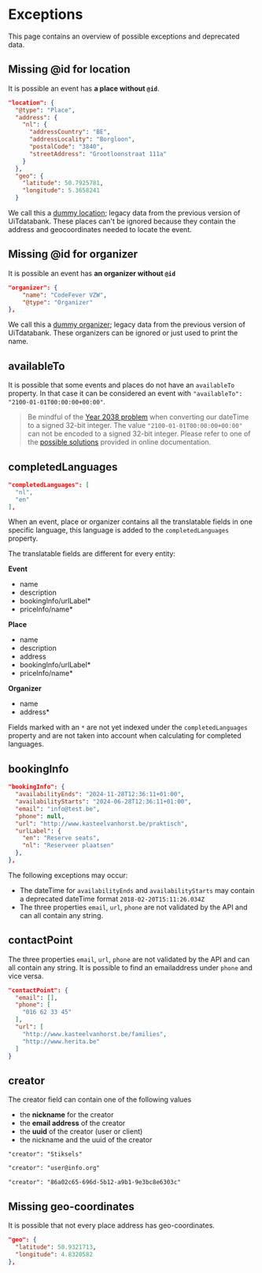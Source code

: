 # Exceptions

This page contains an overview of possible exceptions and deprecated data.

## Missing @id for location

It is possible an event has **a place without `@id`**.

```json
"location": {
  "@type": "Place",
  "address": {
    "nl": {
      "addressCountry": "BE",
      "addressLocality": "Borgloon",
      "postalCode": "3840",
      "streetAddress": "Grootloonstraat 111a"
    }
  },
  "geo": {
    "latitude": 50.7925781,
    "longitude": 5.3658241
  }
```

We call this a [dummy location](terminology.md); legacy data from the previous version of UiTdatabank. These places can't be ignored because they contain the address and geocoordinates needed to locate the event.

## Missing @id for organizer

It is possible an event has **an organizer without `@id`**

```json
"organizer": {
    "name": "CodeFever VZW",
    "@type": "Organizer"
},
```

We call this a [dummy organizer](terminology.md); legacy data from the previous version of UiTdatabank. These organizers can be ignored or just used to print the name.

## availableTo

It is possible that some events and places do not have an `availableTo` property. In that case it can be considered an event with `"availableTo": "2100-01-01T00:00:00+00:00"`.

<!-- theme: warning -->

> Be mindful of the [Year 2038 problem](https://en.wikipedia.org/wiki/Year_2038_problem) when converting our dateTime to a signed 32-bit integer. The value `"2100-01-01T00:00:00+00:00"` can not be encoded to a signed 32-bit integer. Please refer to one of the [possible solutions](https://en.wikipedia.org/wiki/Year_2038_problem#Possible_solutions) provided in online documentation.

## completedLanguages

```json
"completedLanguages": [
  "nl",
  "en"
],
```

When an event, place or organizer contains all the translatable fields in one specific language, this language is added to the `completedLanguages` property.

The translatable fields are different for every entity:

**Event**

* name
* description
* bookingInfo/urlLabel\*
* priceInfo/name\*

**Place**

* name
* description
* address
* bookingInfo/urlLabel\*
* priceInfo/name\*

**Organizer**

* name
* address\*

Fields marked with an `*` are not yet indexed under the `completedLanguages` property and are not taken into account when calculating for completed languages.

## bookingInfo

```json
"bookingInfo": {
  "availabilityEnds": "2024-11-28T12:36:11+01:00",
  "availabilityStarts": "2024-06-28T12:36:11+01:00",
  "email": "info@test.be",
  "phone": null,
  "url": "http://www.kasteelvanhorst.be/praktisch",
  "urlLabel": {
    "en": "Reserve seats",
    "nl": "Reserveer plaatsen"
  },
},
```

The following exceptions may occur:

* The dateTime for `availabilityEnds` and `availabilityStarts` may contain a deprecated dateTime format `2018-02-20T15:11:26.034Z`
* The three properties `email`, `url`, `phone` are not validated by the API and can all contain any string.

## contactPoint

The three properties `email`, `url`, `phone` are not validated by the API and can all contain any string. It is possible to find an emailaddress under `phone` and vice versa.

```json
"contactPoint": {
  "email": [],
  "phone": [
    "016 62 33 45"
  ],
  "url": [
    "http://www.kasteelvanhorst.be/families",
    "http://www.herita.be"
  ]
}
```

## creator

The creator field can contain one of the following values

* the **nickname** for the creator
* the **email address** of the creator
* the **uuid** of the creator (user or client)
* the nickname and the uuid of the creator

```nickname
"creator": "Stiksels"
```

```email
"creator": "user@info.org"
```

```uuid
"creator": "86a02c65-696d-5b12-a9b1-9e3bc8e6303c"
```

## Missing geo-coordinates

It is possible that not every place address has geo-coordinates.

```json
"geo": {
  "latitude": 50.9321713,
  "longitude": 4.8320582
},
```
